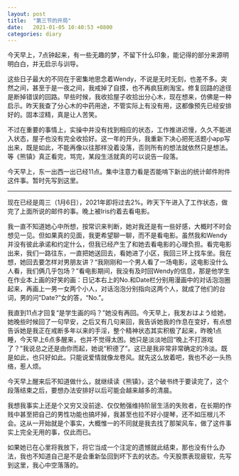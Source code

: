 ```yaml
---
layout: post
title:  "第三节的开局"
date:   2021-01-05 10:40:53 +0800
categories: diary
---
```


今天早上，7点钟起来，有一些无趣的梦，不留下什么印象，能记得的部分来源明明白白，并无启示与训导。

这些日子最大的不同在于密集地思念着Wendy，不说是无时无刻，也差不多。突然之间，甚至于是一夜之间，我戒掉了自摸，也不再疯狂刷淘宝。修复回路的途径是断掉错误的回路。早些时候，我收拾屋子收拾出分心木，现在想来，仿佛是一种启示。昨天我查了分心木的中药用途，不管实际上有没有用，这都像预先已经安排好的。固本涩精，真是让人苦笑。

不过在重要的事情上，实操中并没有找到相应的状态，工作推进迟慢，久久不能进入状态，屋子也没有完全收拾好。这一年的开头，我重新下决心把死活题小app写出来，既是如此，不能再像以往那样没着没落，否则所有的想法就依然只是想法。等《熊镇》真正看完，骂完，某段生活就真的可以说告一段落。

今天早上，东一出西一出已经11点。集中注意力看是否能啃下新出的统计邮件附件这件事。暂时先写到这里。

----

现在已经是周三（1月6日），2021年即将过去2%。昨天下午进入了工作状态，做完了上面所说的邮件的事。晚上被Iris约着去看电影。

我一直不知道她心中所想，按常识来判断，她对我还是有一些好感，大概时不时会想见一见。但如果真的见面，我更希望聊一聊，而不是看电影。虽然我和Wendy并没有彼此承诺和约定什么，但我已经产生了和她去看电影的心理负担。看完电影出来，我们一路往东，一直把她送回去，看她进了小区，我回三环上找车坐。我在想，她回去要怎样对男朋友讲？“我刚刚和一个男人看了一场电影，这电影没什么人看，我们俩几乎包场？”看电影期间，我没有及时回Wendy的信息，那是他学生在作业本上画的好笑的画：日记本右上的No.和Date栏分别用漫画中的对话泡泡圈起来，再画上一男一女两个小人，对话泡泡分别指向这两个人，就成了他们的台词，男的问“Date?”女的答，“No.”。

我直到11点才回复“是学生画的吗？”她没有再回。今天早上，我发おはよう给她，她晚些时候回了一句早安，之后又有几句来回，我告诉她我的作息在变好，有点想告诉她是我正在戒断多年以来的手淫，整个精神状态其实积极了起来，昨晚1点睡，今天早上6点多醒来，也并不觉得太困。她只是淡淡地回“晚上不打游戏了？”我说总之还是由你而起，她说“积德了”。这已是我非常非常确定的冷淡。既是如此，也只好如此。只能说爱情就像龙卷风。就先这么放着吧，我也不必一头热络，惹人烦。

今天早上醒来后不知道做什么，就继续读《熊镇》，这个破书终于要读完了，这个段落结束之后，要想办法安排好以后可能会越来越多的清晨。

我想我事实上还是个又穷又没前途、仅仅勉强维持阶层生活的失败者，在长期的作贱中甚至把自己的男性功能也搞坏掉，我甚至也拉不好小提琴，还不如压根儿不会。这从一开始就是个事实，大概惟一的不同就是我去找了那架风车，做了这件事实上完全无用的事，仅此而已。

如果她已在心里将我放下，将它当成一个注定的遗憾就此结束，那也没有什么办法，我也不知道自己是不是会重新坠回到坏下去的状态。今天股票表现疲软，先写到这里，我心中空落落的。
